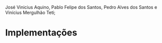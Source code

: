 José Vinicius Aquino, Pablo Felipe dos Santos, Pedro Alves dos Santos e Vinícius Mergulhão Teti;

# Implementações
